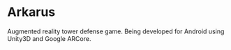 # Arkarus
Augmented reality tower defense game.
Being developed for Android using Unity3D and Google ARCore.

